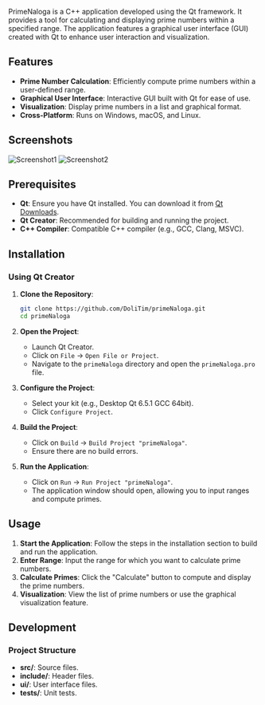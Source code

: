 PrimeNaloga is a C++ application developed using the Qt framework. It provides a tool for calculating and displaying prime numbers within a specified range. The application features a graphical user interface (GUI) created with Qt to enhance user interaction and visualization.

## Features

- **Prime Number Calculation**: Efficiently compute prime numbers within a user-defined range.
- **Graphical User Interface**: Interactive GUI built with Qt for ease of use.
- **Visualization**: Display prime numbers in a list and graphical format.
- **Cross-Platform**: Runs on Windows, macOS, and Linux.

## Screenshots

![Screenshot1](path/to/screenshot1.png)
![Screenshot2](path/to/screenshot2.png)

## Prerequisites

- **Qt**: Ensure you have Qt installed. You can download it from [Qt Downloads](https://www.qt.io/download).
- **Qt Creator**: Recommended for building and running the project.
- **C++ Compiler**: Compatible C++ compiler (e.g., GCC, Clang, MSVC).

## Installation

### Using Qt Creator

1. **Clone the Repository**:
    ```bash
    git clone https://github.com/DoliTim/primeNaloga.git
    cd primeNaloga
    ```

2. **Open the Project**:
    - Launch Qt Creator.
    - Click on `File` -> `Open File or Project`.
    - Navigate to the `primeNaloga` directory and open the `primeNaloga.pro` file.

3. **Configure the Project**:
    - Select your kit (e.g., Desktop Qt 6.5.1 GCC 64bit).
    - Click `Configure Project`.

4. **Build the Project**:
    - Click on `Build` -> `Build Project "primeNaloga"`.
    - Ensure there are no build errors.

5. **Run the Application**:
    - Click on `Run` -> `Run Project "primeNaloga"`.
    - The application window should open, allowing you to input ranges and compute primes.

## Usage

1. **Start the Application**: Follow the steps in the installation section to build and run the application.
2. **Enter Range**: Input the range for which you want to calculate prime numbers.
3. **Calculate Primes**: Click the "Calculate" button to compute and display the prime numbers.
4. **Visualization**: View the list of prime numbers or use the graphical visualization feature.

## Development

### Project Structure

- **src/**: Source files.
- **include/**: Header files.
- **ui/**: User interface files.
- **tests/**: Unit tests.

